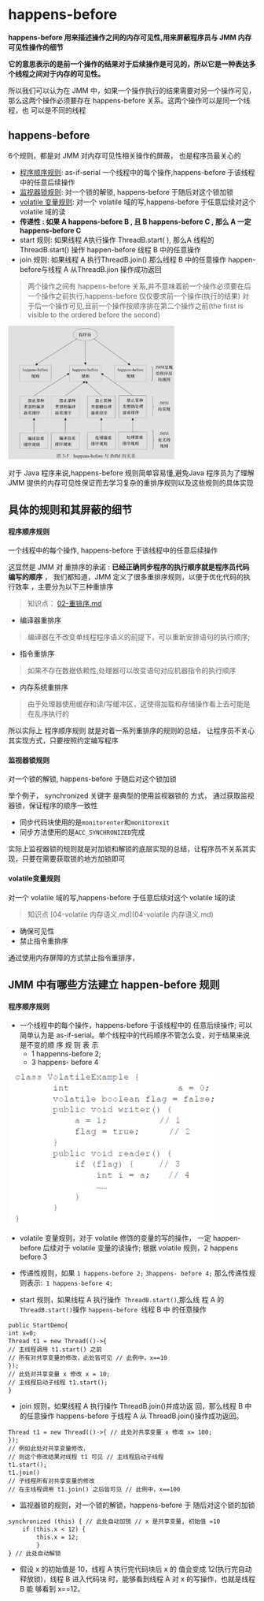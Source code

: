# happens-before

**happens-before 用来描述操作之间的内存可见性,用来屏蔽程序员与 JMM 内存可见性操作的细节**

**它的意思表示的是前一个操作的结果对于后续操作是可见的，所以它是一种表达多个线程之间对于内存的可见性。**

 所以我们可以认为在 JMM 中，如果一个操作执行的结果需要对另一个操作可见，那么这两个操作必须要存在 happens-before 关系。这两个操作可以是同一个线程，也 可以是不同的线程

## happens-before 

6个规则，都是对 JMM 对内存可见性相关操作的屏蔽， 也是程序员最关心的

- [程序顺序规则](#程序顺序规则): as-if-serial 一个线程中的每个操作,happens-before 于该线程中的任意后续操作
- [监视器锁规则](#监视器锁规则): 对一个锁的解锁, happens-before 于随后对这个锁加锁
- [volatile 变量规则](#volatile变量规则): 对一个 volatile 域的写,happens-before 于任意后续对这个 volatile 域的读
- **传递性 : 如果 A happens-before B , 且 B happens-before C , 那么 A 一定 happens-before C**
- start 规则:  如果线程 A执行操作 ThreadB.start( ), 那么A 线程的 ThreadB.start() 操作 happen-before 线程 B 中的任意操作
- join 规则: 如果线程 A 执行ThreadB.join().那么线程 B 中的任意操作 happen-before与线程 A 从ThreadB.jion 操作成功返回

> 两个操作之间有 happens-before 关系,并不意味着前一个操作必须要在后一个操作之前执行,happens-before 仅仅要求前一个操作(执行的结果) 对于后一个操作可见,且前一个操作按顺序排在第二个操作之前(the first is visible to the ordered before the second)

<img src="../../../assets/image-20200306122005450.png" alt="image-20200306122005450" style="zoom: 33%;" />

对于 Java 程序来说,happens-before 规则简单容易懂,避免Java 程序员为了理解 JMM 提供的内存可见性保证而去学习复杂的重排序规则以及这些规则的具体实现

## 具体的规则和其屏蔽的细节

#### 程序顺序规则

一个线程中的每个操作, happens-before 于该线程中的任意后续操作

这显然是 JMM 对 重排序的承诺  :  **已经正确同步程序的执行顺序就是程序员代码编写的顺序** ， 我们都知道，JMM 定义了很多重排序规则，以便于优化代码的执行效率 ，主要分为以下三种重排序

> 知识点：  [02-重排序.md](02-重排序.md) 

- 编译器重排序

> 编译器在不改变单线程程序语义的前提下，可以重新安排语句的执行顺序;

- 指令重排序

> 如果不存在数据依赖性,处理器可以改变语句对应机器指令的执行顺序

- 内存系统重排序

> 由于处理器使用缓存和读/写缓冲区，这使得加载和存储操作看上去可能是在乱序执行的

所以实际上 程序顺序规则 就是对着一系列重排序的规则的总结， 让程序员不关心其实现方式，只要按照约定编写程序

#### 监视器锁规则

对一个锁的解锁, happens-before 于随后对这个锁加锁

举个例子， synchronized 关键字 是典型的使用监视器锁的 方式， 通过获取监视器锁，保证程序的顺序一致性

- 同步代码块使用的是`monitorenter`和`monitorexit`
- 同步方法使用的是`ACC_SYNCHRONIZED`完成

实际上监视器锁的规则就是对加锁和解锁的底层实现的总结，让程序员不关系其实现，只要在需要获取锁的地方加锁即可

#### volatile变量规则

对一个 volatile 域的写,happens-before 于任意后续对这个 volatile 域的读

> 知识点  [04-volatile 内存语义.md](04-volatile 内存语义.md) 

- 确保可见性
- 禁止指令重排序

通过使用内存屏障的方式禁止指令重排序， 





## JMM 中有哪些方法建立 happen-before 规则

#### 程序顺序规则

- 一个线程中的每个操作，happens-before 于该线程中的 任意后续操作; 可以简单认为是 as-if-serial。单个线程中的代码顺序不管怎么变，对于结果来说是不变的顺 序 规 则 表 示 
  - 1 happenns-before 2; 
  - 3 happens- before 4

<img src="../../../assets/image-20200228174831591.png" alt="image-20200228174831591" style="zoom:50%;" />

- volatile 变量规则，对于 volatile 修饰的变量的写的操作， 一定 happen-before 后续对于 volatile 变量的读操作; 根据 volatile 规则，2 happens before 3

- 传递性规则，如果 `1 happens-before 2;` `3happens- before 4;` 那么传递性规则表示:` 1 happens-before 4;`

- start 规则，如果线程 A 执行操作` ThreadB.start()`,那么线 程 A 的 `ThreadB.start()`操作 `happens-before `线程 B 中
  的任意操作

```
public StartDemo{
int x=0;
Thread t1 = new Thread(()->{
// 主线程调用 t1.start() 之前
// 所有对共享变量的修改，此处皆可见 // 此例中，x==10
});
// 此处对共享变量 x 修改 x = 10;
// 主线程启动子线程 t1.start();
}
```



- join 规则，如果线程 A 执行操作 ThreadB.join()并成功返 回，那么线程 B 中的任意操作 happens-before 于线程 A 从 ThreadB.join()操作成功返回。

```
Thread t1 = new Thread(()->{ // 此处对共享变量 x 修改 x= 100;
});
// 例如此处对共享变量修改，
// 则这个修改结果对线程 t1 可见 // 主线程启动子线程
t1.start();
t1.join()
// 子线程所有对共享变量的修改
// 在主线程调用 t1.join() 之后皆可见 // 此例中，x==100
```



- 监视器锁的规则，对一个锁的解锁，happens-before 于 随后对这个锁的加锁

```
synchronized (this) { // 此处自动加锁 // x 是共享变量, 初始值 =10
	if (this.x < 12) {
		this.x = 12; 
		}
} // 此处自动解锁
```

- 假设 x 的初始值是 10，线程 A 执行完代码块后 x 的 值会变成 12(执行完自动释放锁)，线程 B 进入代码块 时，能够看到线程 A 对 x 的写操作，也就是线程 B 能 够看到 x==12。